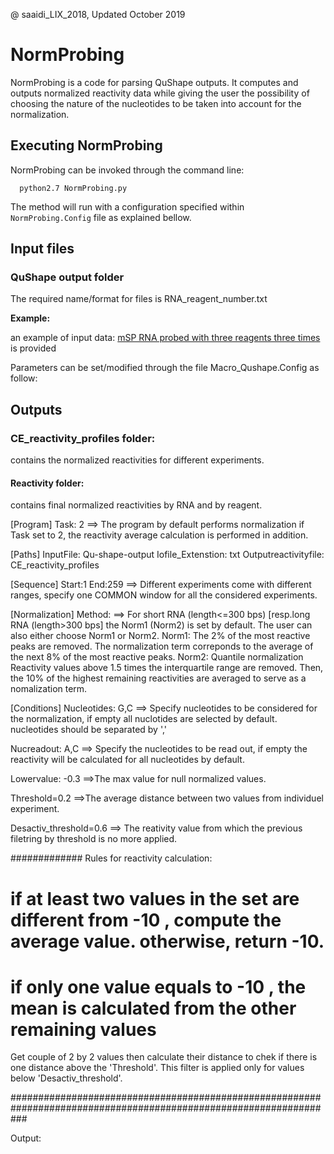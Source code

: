 @ saaidi_LIX_2018, Updated October 2019

# NormProbing

NormProbing is a code for parsing QuShape outputs.
It computes and outputs normalized reactivity data while giving the user the possibility of choosing the nature of the nucleotides to be taken into account 
for the normalization.


## Executing NormProbing

NormProbing can be invoked through the command line: 

      python2.7 NormProbing.py

The method will run with a configuration specified within `NormProbing.Config` file as explained bellow.

## Input files

### QuShape output folder

The required name/format for files is RNA_reagent_number.txt 

**Example:**

an example of input data: [mSP RNA probed with three reagents three times](https://github.com/afafbioinfo/Macro_CE/tree/master/Qu-shape-output) is provided 
       
Parameters can be set/modified through the file Macro_Qushape.Config as follow:


## Outputs

###  CE_reactivity_profiles folder:
contains the normalized reactivities for different experiments.

#### Reactivity folder:
contains final normalized reactivities by RNA and by reagent.


[Program]
Task: 2
==> The program by default performs normalization
if Task set to 2, the reactivity average calculation is performed in addition.

[Paths]
InputFile: Qu-shape-output
Iofile_Extenstion: txt
Outputreactivityfile: CE_reactivity_profiles

[Sequence]
Start:1
End:259
==> Different experiments come with different ranges, specify one COMMON window for all the considered experiments.

[Normalization]
Method: 
==> For short RNA (length<=300 bps) [resp.long RNA (length>300 bps] the Norm1 (Norm2) is set by default. 
The user can also either choose Norm1 or Norm2.
Norm1: The 2% of the most reactive peaks are removed. The normalization term correponds to the average
of the next 8% of the most reactive peaks.
Norm2: Quantile normalization
Reactivity values above 1.5 times the interquartile range are removed.
Then, the 10% of the highest remaining reactivities are averaged to serve as a nomalization term.

[Conditions]
Nucleotides: G,C
==> Specify nucleotides to be considered for the normalization, if empty all nuclotides are selected by default.
 nucleotides should be separated by ','
 
Nucreadout: A,C
==> Specify the nucleotides to be read out, if empty the reactivity will be calculated for all nucleotides by default.

Lowervalue: -0.3 
==>The max value for null normalized values.

Threshold=0.2
==>The average distance between two values from individuel experiment.

Desactiv_threshold=0.6
==> The reativity value from which the previous filetring by threshold is no more applied. 

############# Rules for reactivity calculation:
# if at least two values in the set are different from -10 , compute the average value. otherwise, return -10.
# if only one value equals to -10 , the mean is calculated from the other remaining values 
Get couple of 2 by 2 values then calculate their distance to chek if there is one distance above the 'Threshold'.
This filter is applied only for values below 'Desactiv_threshold'.

###################################################################################################################


Output: 
